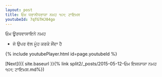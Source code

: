 ```yaml
---
layout: post
title: ਓਮ ਧਰਾਨੀਧਰਾਯਾ ਨਮਹ ੧੦੮ ਟਾਇਮਸ
youtubeId: 7qTGTHJ04go
---
```

 
 
 ਓਮ ਊਰਧਵਾਸਾਇਨੇ ਨਮਹ  
 
 -  ਜੋ ਉਪਰ ਵੱਲ ਮੂੰਹ ਕਰਕੇ ਸੌਂਦਾ ਹੈ 
 
  
 
  
 
 
 
 
 
 


{% include youtubePlayer.html id=page.youtubeId %}
 
[Next]({{ site.baseurl }}{% link  split2/_posts/2015-05-12-ਓਮ ਇਜਯਾਯਾ ਨਮਹ ੧੦੮ ਟਾਇਮਸ.md%})
 
